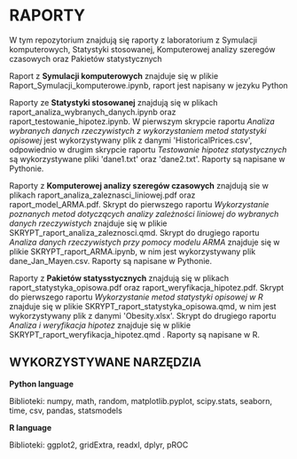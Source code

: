 # RAPORTY 
W tym repozytorium znajdują się raporty z laboratorium z Symulacji komputerowych, Statystyki stosowanej, Komputerowej analizy szeregów czasowych oraz Pakietów statystycznych

Raport z **Symulacji komputerowych** znajduje się w plikie Raport_Symulacji_komputerowe.ipynb, raport jest napisany w jezyku Python

Raporty ze **Statystyki stosowanej** znajdują się w plikach raport_analiza_wybranych_danych.ipynb oraz raport_testowanie_hipotez.ipynb.  W pierwszym skrypcie raportu *Analiza wybranych danych rzeczywistych z wykorzystaniem metod statystyki opisowej* jest wykorzystywany plik z danymi 'HistoricalPrices.csv', odpowiednio w drugim skrypcie raportu *Testowanie hipotez statystycznych* są wykorzystywane pliki 'dane1.txt' oraz 'dane2.txt'. Raporty są napisane w Pythonie.

Raporty z **Komputerowej analizy szeregów czasowych** znajdują sie w plikach raport_analiza_zaleznasci_liniowej.pdf oraz raport_model_ARMA.pdf. Skrypt do pierwszego raportu *Wykorzystanie poznanych metod dotyczących analizy zależności liniowej do wybranych danych rzeczywistych* znajduje się w plikie SKRYPT_raport_analiza_zaleznosci.qmd. Skrypt do drugiego raportu *Analiza danych rzeczywistych przy pomocy modelu ARMA* znajduje się w plikie SKRYPT_raport_ARMA.ipynb, w nim jest wykorzystywany plik dane_Jan_Mayen.csv. Raporty są napisane w Pythonie.

Raporty z **Pakietów statysstycznych** znajdują się w plikach raport_statystyka_opisowa.pdf oraz raport_weryfikacja_hipotez.pdf.  Skrypt do pierwszego raportu *Wykorzystanie metod statystyki opisowej w R* znajduje się w plikie SKRYPT_raport_statystyka_opisowa.qmd, w nim jest wykorzystywany plik z danymi 'Obesity.xlsx'. Skrypt do drugiego raportu *Analiza i weryfikacja hipotez* znajduje się w plikie SKRYPT_raport_weryfikacja_hipotez.qmd . Raporty są napisane w R.

## WYKORZYSTYWANE NARZĘDZIA
**Python language**

Biblioteki: numpy, math, random, matplotlib.pyplot, scipy.stats, seaborn, time, csv, pandas, statsmodels

**R language**

Biblioteki: ggplot2, gridExtra, readxl, dplyr, pROC
